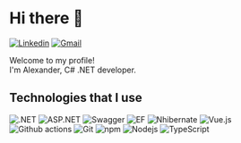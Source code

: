 # Hi there 👋
[![Linkedin](https://img.shields.io/badge/-alexanderrum-blue?style=flat&logo=Linkedin&logoColor=white&link=https://linkedin.com/in/alexanderrum/)](https://linkedin.com/in/alexanderrum/)
[![Gmail](https://img.shields.io/badge/-awakentrue-c14438?style=flat&logo=Gmail&logoColor=white&link=mailto:awakentrue@gmail.com)](mailto:awakentrue@gmail.com)

<p>Welcome to my profile! </br> I'm Alexander, C# .NET developer.</p>

## Technologies that I use
![.NET](https://img.shields.io/badge/-.NET-4d29ca?style=flat)
![ASP.NET](https://img.shields.io/badge/-ASP.NET-5b2992?style=flat)
![Swagger](https://img.shields.io/badge/-Swagger-689203?logo=swagger&style=flat&logoColor=white)
![EF](https://img.shields.io/badge/-Entity_Framework-631f74?style=flat)
![Nhibernate](https://img.shields.io/badge/-Nhibernate-893733?style=flat)
![Vue.js](https://img.shields.io/badge/-Vue.js-42b883?style=flat&logo=vue.js&logoColor=white)
![Github actions](https://img.shields.io/badge/-Github_Actions-2088FF?style=flat&logo=github-actions&logoColor=white)
![Git](https://img.shields.io/badge/-Git-F05032?style=flat&logo=git&logoColor=white)
![npm](https://img.shields.io/badge/-NPM-CB3837?style=flat&logo=npm&logoColor=white)
![Nodejs](https://img.shields.io/badge/-Nodejs-43853d?style=flat&logo=Node.js&logoColor=white)
![TypeScript](https://img.shields.io/badge/-TypeScript-007ACC?style=flat&logo=typescript&logoColor=white)
